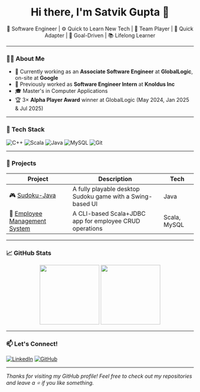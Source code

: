 
<h1 align="center">Hi there, I'm Satvik Gupta 👋</h1>

<p align="center">
  🚀 Software Engineer | ⚙️ Quick to Learn New Tech | 🤝 Team Player | 🔄 Quick Adapter | 🎯 Goal-Driven | 📚 Lifelong Learner
</p>

---

### 👨‍💻 About Me

- 🔭 Currently working as an **Associate Software Engineer** at **GlobalLogic**, on-site at **Google**
- 💼 Previously worked as **Software Engineer Intern** at **Knoldus Inc**
- 🎓 Master's in Computer Applications  
- 🏆 3× **Alpha Player Award** winner at GlobalLogic (May 2024, Jan 2025 & Jul 2025)

---

### 🔧 Tech Stack

![C++](https://img.shields.io/badge/-C++-00599C?style=flat&logo=c%2B%2B)
![Scala](https://img.shields.io/badge/-Scala-red?style=flat&logo=scala)
![Java](https://img.shields.io/badge/Java-ED8B00?style=flat&logo=openjdk&logoColor=white)
![MySQL](https://img.shields.io/badge/MySQL-4479A1?style=flat&logo=mysql&logoColor=white)
![Git](https://img.shields.io/badge/Git-F05032?style=flat&logo=git&logoColor=white)

---

### 🧠 Projects

| Project | Description | Tech |
|--------|-------------|------|
| 🎮 [Sudoku-Java](https://github.com/Satvik2033/Sudoku-Java) | A fully playable desktop Sudoku game with a Swing-based UI | Java |
| 👔 [Employee Management System](https://github.com/Satvik2033/Employee-Management-System) | A CLI-based Scala+JDBC app for employee CRUD operations | Scala, MySQL |

---

### 📈 GitHub Stats

<p align="center">
  <img src="https://github-readme-stats.vercel.app/api?username=Satvik2033&show_icons=true&theme=github_dark" height="160" />
  <img src="https://github-readme-stats.vercel.app/api/top-langs/?username=Satvik2033&layout=compact&theme=github_dark" height="160" />
</p>

---


### 📫 Let's Connect!

[![LinkedIn](https://img.shields.io/badge/-LinkedIn-blue?style=flat&logo=linkedin)](https://www.linkedin.com/in/satvik2033/)
[![GitHub](https://img.shields.io/badge/-GitHub-black?style=flat&logo=github)](https://github.com/Satvik2033)

---

_Thanks for visiting my GitHub profile! Feel free to check out my repositories and leave a ⭐ if you like something._
